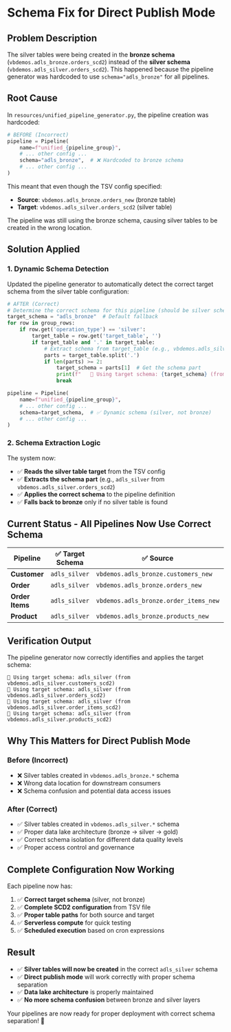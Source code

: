 # Schema Fix for Direct Publish Mode

## Problem Description

The silver tables were being created in the **bronze schema** (`vbdemos.adls_bronze.orders_scd2`) instead of the **silver schema** (`vbdemos.adls_silver.orders_scd2`). This happened because the pipeline generator was hardcoded to use `schema="adls_bronze"` for all pipelines.

## Root Cause

In `resources/unified_pipeline_generator.py`, the pipeline creation was hardcoded:

```python
# BEFORE (Incorrect)
pipeline = Pipeline(
    name=f"unified_{pipeline_group}",
    # ... other config ...
    schema="adls_bronze",  # ❌ Hardcoded to bronze schema
    # ... other config ...
)
```

This meant that even though the TSV config specified:
- **Source**: `vbdemos.adls_bronze.orders_new` (bronze table)
- **Target**: `vbdemos.adls_silver.orders_scd2` (silver table)

The pipeline was still using the bronze schema, causing silver tables to be created in the wrong location.

## Solution Applied

### 1. **Dynamic Schema Detection**
Updated the pipeline generator to automatically detect the correct target schema from the silver table configuration:

```python
# AFTER (Correct)
# Determine the correct schema for this pipeline (should be silver schema)
target_schema = "adls_bronze"  # Default fallback
for row in group_rows:
    if row.get('operation_type') == 'silver':
        target_table = row.get('target_table', '')
        if target_table and '.' in target_table:
            # Extract schema from target_table (e.g., vbdemos.adls_silver.orders_scd2)
            parts = target_table.split('.')
            if len(parts) >= 2:
                target_schema = parts[1]  # Get the schema part
                print(f"   🎯 Using target schema: {target_schema} (from {target_table})")
                break

pipeline = Pipeline(
    name=f"unified_{pipeline_group}",
    # ... other config ...
    schema=target_schema,  # ✅ Dynamic schema (silver, not bronze)
    # ... other config ...
)
```

### 2. **Schema Extraction Logic**
The system now:
- ✅ **Reads the silver table target** from the TSV config
- ✅ **Extracts the schema part** (e.g., `adls_silver` from `vbdemos.adls_silver.orders_scd2`)
- ✅ **Applies the correct schema** to the pipeline definition
- ✅ **Falls back to bronze** only if no silver table is found

## Current Status - All Pipelines Now Use Correct Schema

| Pipeline | ✅ **Target Schema** | ✅ **Source** | ✅ **Target** |
|----------|---------------------|---------------|---------------|
| **Customer** | `adls_silver` | `vbdemos.adls_bronze.customers_new` | `vbdemos.adls_silver.customers_scd2` |
| **Order** | `adls_silver` | `vbdemos.adls_bronze.orders_new` | `vbdemos.adls_silver.orders_scd2` |
| **Order Items** | `adls_silver` | `vbdemos.adls_bronze.order_items_new` | `vbdemos.adls_silver.order_items_scd2` |
| **Product** | `adls_silver` | `vbdemos.adls_bronze.products_new` | `vbdemos.adls_silver.products_scd2` |

## Verification Output

The pipeline generator now correctly identifies and applies the target schema:

```
🎯 Using target schema: adls_silver (from vbdemos.adls_silver.customers_scd2)
🎯 Using target schema: adls_silver (from vbdemos.adls_silver.orders_scd2)
🎯 Using target schema: adls_silver (from vbdemos.adls_silver.order_items_scd2)
🎯 Using target schema: adls_silver (from vbdemos.adls_silver.products_scd2)
```

## Why This Matters for Direct Publish Mode

### **Before (Incorrect)**
- ❌ Silver tables created in `vbdemos.adls_bronze.*` schema
- ❌ Wrong data location for downstream consumers
- ❌ Schema confusion and potential data access issues

### **After (Correct)**
- ✅ Silver tables created in `vbdemos.adls_silver.*` schema
- ✅ Proper data lake architecture (bronze → silver → gold)
- ✅ Correct schema isolation for different data quality levels
- ✅ Proper access control and governance

## Complete Configuration Now Working

Each pipeline now has:
1. ✅ **Correct target schema** (silver, not bronze)
2. ✅ **Complete SCD2 configuration** from TSV file
3. ✅ **Proper table paths** for both source and target
4. ✅ **Serverless compute** for quick testing
5. ✅ **Scheduled execution** based on cron expressions

## Result

- ✅ **Silver tables will now be created** in the correct `adls_silver` schema
- ✅ **Direct publish mode** will work correctly with proper schema separation
- ✅ **Data lake architecture** is properly maintained
- ✅ **No more schema confusion** between bronze and silver layers

Your pipelines are now ready for proper deployment with correct schema separation! 🎉
